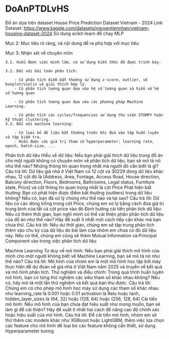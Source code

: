 # DoAnPTDLvHS
Đồ án dựa trên dataset House Price Prediction Dataset Vietnam - 2024
Link Dataset: https://www.kaggle.com/datasets/nguyentiennhan/vietnam-housing-dataset-2024
Sử dụng scikit-learn để chạy MLP

Mục 2: Mục tiêu rõ ràng, và nội dung đề ra phù hợp với mục tiêu 

Mục 3: Nhận xét về chuyên môn 

    3.1. Hiểu được việc mình làm, có sử dụng kiến thức đã được trình bày. 

    3.2. Đối với bài toán phân tích: 

        - Có phân tích diểm bất thường sử dụng z-score, outlier, vẽ boxplot/violin và giải thích hợp lý.
        - Có phân tích tương quan dựa vào hệ số tương quan và hiểu về hệ số tương quan 

        - Có phân tích tương quan dựa vào các phương pháp Machine Learning. 

        - Có phân tích các cycles/frequencies sử dụng thư viện STUMPY hoặc kỹ thuật clustering.
    3.3. Đối với machine learning: 

        - Có loại bỏ dữ liệu bất thường trước khi đưa vào tập huấn luyện và tập kiểm tra.
        - Hiểu được các giá trị tham số hyperparameter: learning rate, epoch, batch-size, ... 

Phân tích dữ liệu 
Hiểu về dữ liệu: Nếu bạn phải giải thích dữ liệu trong đồ án cho một người không 
có chuyên môn về phân tích dữ liệu, bạn sẽ mô tả nó như thế nào? Những thông 
tin quan trọng nhất mà người đó cần biết là gì? 
Câu trả lời: Dữ liệu giá nhà ở Việt Nam có 12 cột và 30229 dòng dữ liệu khác nhau, 12 cột đó là [Address, Area, Fontage, Access Road, House direction, Balcony direction, Floors, Bedrooms, Bathrooms, Legal status, Furniture state, Price] và cột thông tin quan trọng nhất là cột Price
Phát hiện bất thường: Bạn có phát hiện được điểm bất thường (outliers) trong dữ 
liệu không? Nếu có, bạn đã xử lý chúng như thế nào và tại sao?
Câu trả lời: Dữ liệu có các dòng trống trong cột Price, chúng em xử lý bằng cách đưa giá trị trung bình của tất cả cột price vào đó 
Định hướng cải tiến phân tích dữ liệu: Nếu có thêm thời gian, bạn nghĩ mình có 
thể cải thiện phần phân tích dữ liệu của đồ án như thế nào? Hãy đề xuất ít nhất một 
cách tiếp cận khác mà bạn chưa thử. 
Câu trả lời: Nếu dư thời gian, chúng em sẽ tập trung phân tích thêm vào chu kỳ của dữ liệu do bài làm của nhóm em chưa có đủ dữ liệu này. Nếu có thể, chúng em cũng sẽ thêm Mutual Information và Principal Component vào trong việc phân tích dữ liệu

Machine Learning 
Tư duy về mô hình: Nếu bạn phải giải thích mô hình của mình cho một người 
không biết về Machine Learning, bạn sẽ mô tả nó như thế nào?
Câu trả lời: Mô hình của nhóm em là một mô hình học tập bởi máy thực hiện để dự đoán về giá nhà ở Việt Nam năm 2025 và truyền về kết quả và mô hình phân tích.
Thử nghiệm và điều chỉnh: Trong quá trình huấn luyện mô hình, bạn có từng thử 
nghiệm các siêu tham số khác nhau không? Nếu có, hãy mô tả một lần thử nghiệm 
và kết quả bạn thu được. 
Câu trả lời: Chúng em có cho phép mô hình học máy sử dụng các tham số khác nhau như learning_rate là 0.001 hoặc 0.01
activation là Relu hoặc tanh, hidden_layer_sizes là (64, 32) hoặc (128, 64) hoặc (256, 128, 64)
Cải tiến mô hình: Nếu mô hình của bạn chưa đạt hiệu suất như mong muốn, bạn 
sẽ làm gì để cải thiện? Hãy đề xuất ít nhất hai cách để nâng cao độ chính xác hoặc 
hiệu suất của mô hình. 
Câu trả lời: Để cải tiến mô hình, nhóm em sẽ thử thêm các models khác như XGBoost hoặc LightGBM, thêm việc lựa chọn các feature cho mô hình để loại bỏ các feature không cần thiết, sử dụng Hyperparameter tuning